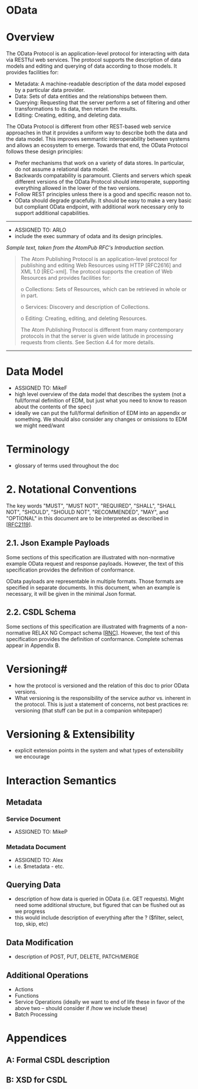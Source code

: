 ﻿# OData #

# Overview #

The OData Protocol is an application-level protocol for interacting with data via RESTful web services. The protocol supports the description of data models and editing and querying of data according to those models. It provides facilities for:

- Metadata: A machine-readable description of the data model exposed by a particular data provider.
- Data: Sets of data entities and the relationships between them.
- Querying: Requesting that the server perform a set of filtering and other transformations to its data, then return the results.
- Editing: Creating, editing, and deleting data.

The OData Protocol is different from other REST-based web service approaches in that it provides a uniform way to describe both the data and the data model. This improves semmantic interoperability between systems and allows an ecosystem to emerge. Towards that end, the OData Protocol follows these design principles:

- Prefer mechanisms that work on a variety of data stores. In particular, do not assume a relational data model.
- Backwards compatability is paramount. Clients and servers which speak different versions of the OData Protocol should interoperate, supporting everything allowed in the lower of the two versions.
- Follow REST principles unless there is a good and specific reason not to.
- OData should degrade gracefully. It should be easy to make a very basic but compliant OData endpoint, with additional work necessary only to support additional capabilities.

----------

- ASSIGNED TO: ARLO
- include the exec summary of odata and its design principles.

*Sample text, taken from the AtomPub RFC's Introduction section.*

>  The Atom Publishing Protocol is an application-level protocol for
>    publishing and editing Web Resources using HTTP [RFC2616] and XML 1.0
>    [REC-xml].  The protocol supports the creation of Web Resources and
>    provides facilities for:
> 
>    o  Collections: Sets of Resources, which can be retrieved in whole or
>       in part.
> 
>    o  Services: Discovery and description of Collections.
> 
>    o  Editing: Creating, editing, and deleting Resources.
> 
>    The Atom Publishing Protocol is different from many contemporary
>    protocols in that the server is given wide latitude in processing
>    requests from clients.  See Section 4.4 for more details.

----

# Data Model #

- ASSIGNED TO: MikeF
- high level overview of the data model that describes the system (not a full/formal definition of EDM, but just what you need to know to reason about the contents of the spec)
- ideally we can put the full/formal definition of EDM into an appendix or something.  We should also consider any changes or omissions to EDM we might need/want

# Terminology #

- glossary of terms used throughout the doc

# 2. Notational Conventions #

The key words "MUST", "MUST NOT", "REQUIRED", "SHALL", "SHALL NOT", "SHOULD", "SHOULD NOT", "RECOMMENDED", "MAY", and "OPTIONAL" in this document are to be interpreted as described in [[RFC2119](http://tools.ietf.org/html/rfc2119 "Key words for use in RFCs to Indicate Requirement Levels")].

## 2.1. Json Example Payloads ##

Some sections of this specification are illustrated with non-normative example OData request and response payloads. However, the text of this specification provides the definition of conformance.

OData payloads are representable in multiple formats. Those formats are specified in separate documents. In this document, when an example is necessary, it will be given in the minimal Json format.

## 2.2. CSDL Schema ##

Some sections of this specification are illustrated with fragments of a non-normative RELAX NG Compact schema [[RNC](http://tools.ietf.org/html/rfc5023#ref-RNC "RELAX NG Compact Syntax")]. However, the text of this specification provides the definition of conformance. Complete schemas appear in Appendix B.

# Versioning#

- how the protocol is versioned and the relation of this doc to prior OData versions.
- What versioning is the responsibility of the service author  vs. inherent in the protocol.  This is just a statement of concerns, not best practices re: versioning (that stuff can be put in a companion whitepaper)

# Versioning & Extensibility #

- explicit extension points in the system and what types of extensibility we encourage

# Interaction Semantics #

## Metadata ##

### Service Document ###

- ASSIGNED TO: MikeP

### Metadata Document ###

- ASSIGNED TO: Alex
- i.e. $metadata - etc.

## Querying Data ##

- description of how data is queried in OData (i.e. GET requests).  Might need some additional structure, but figured that can be flushed out as we progress
- this would include description of everything after the ? ($filter, select, top, skip, etc)

## Data Modification ##

- description of POST, PUT, DELETE, PATCH/MERGE 

## Additional Operations  ##

- Actions 
- Functions
- Service Operations (ideally we want to end of life these in favor of the above two – should consider if /how we include these)
- Batch Processing

# Appendices #

## A: Formal CSDL description ##

## B: XSD for CSDL ##
